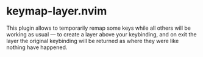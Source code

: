 # keymap-layer.nvim

This plugin allows to temporarily remap some keys while all others will be working as
usual — to create a layer above your keybinding, and on exit the layer the original
keybinding will be returned as where they were like nothing have happened.

<!-- vim: set tw=90: -->

